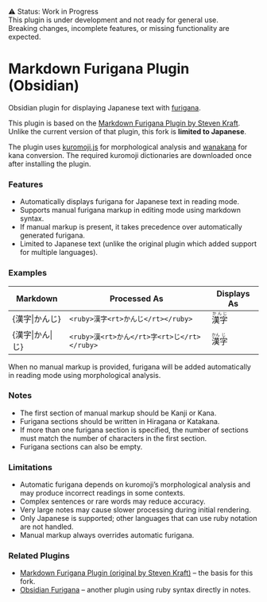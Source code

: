 ⚠️ Status: Work in Progress  
This plugin is under development and not ready for general use.  
Breaking changes, incomplete features, or missing functionality are expected.  

# Markdown Furigana Plugin (Obsidian)

Obsidian plugin for displaying Japanese text with [furigana](https://en.wikipedia.org/wiki/Furigana).

This plugin is based on the [Markdown Furigana Plugin by Steven Kraft](https://github.com/steven-kraft/obsidian-markdown-furigana). Unlike the current version of that plugin, this fork is **limited to Japanese**.

The plugin uses [kuromoji.js](https://github.com/takuyaa/kuromoji.js) for morphological analysis and [wanakana](https://github.com/WaniKani/WanaKana) for kana conversion. The required kuromoji dictionaries are downloaded once after installing the plugin.

### Features

* Automatically displays furigana for Japanese text in reading mode.
* Supports manual furigana markup in editing mode using markdown syntax.
* If manual markup is present, it takes precedence over automatically generated furigana.
* Limited to Japanese text (unlike the original plugin which added support for multiple languages).

### Examples

| Markdown    | Processed As                           | Displays As                          |
| ----------- | -------------------------------------- | ------------------------------------ |
| {漢字\|かんじ}   | `<ruby>漢字<rt>かんじ</rt></ruby>`          | <ruby>漢字<rt>かんじ</rt></ruby>          |
| {漢字\|かん\|じ} | `<ruby>漢<rt>かん</rt>字<rt>じ</rt></ruby>` | <ruby>漢<rt>かん</rt>字<rt>じ</rt></ruby> |

When no manual markup is provided, furigana will be added automatically in reading mode using morphological analysis.

### Notes

* The first section of manual markup should be Kanji or Kana.
* Furigana sections should be written in Hiragana or Katakana.
* If more than one furigana section is specified, the number of sections must match the number of characters in the first section.
* Furigana sections can also be empty.

### Limitations

* Automatic furigana depends on kuromoji’s morphological analysis and may produce incorrect readings in some contexts.
* Complex sentences or rare words may reduce accuracy.
* Very large notes may cause slower processing during initial rendering.
* Only Japanese is supported; other languages that can use ruby notation are not handled.
* Manual markup always overrides automatic furigana.

### Related Plugins

* [Markdown Furigana Plugin (original by Steven Kraft)](https://github.com/steven-kraft/obsidian-markdown-furigana) – the basis for this fork.
* [Obsidian Furigana](https://github.com/uonr/obsidian-furigana) – another plugin using ruby syntax directly in notes.

